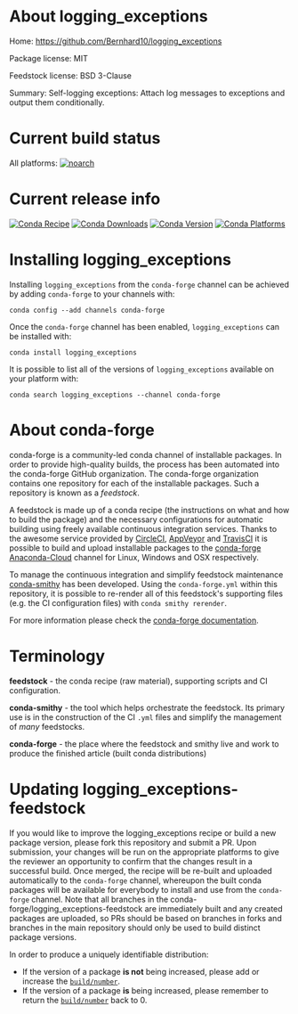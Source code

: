 About logging_exceptions
========================

Home: https://github.com/Bernhard10/logging_exceptions

Package license: MIT

Feedstock license: BSD 3-Clause

Summary: Self-logging exceptions: Attach log messages to exceptions and output them conditionally.



Current build status
====================

All platforms:
[![noarch](https://img.shields.io/circleci/project/github/conda-forge/logging_exceptions-feedstock/master.svg?label=noarch)](https://circleci.com/gh/conda-forge/logging_exceptions-feedstock)

Current release info
====================
[![Conda Recipe](https://img.shields.io/badge/recipe-logging_exceptions-green.svg)](https://anaconda.org/conda-forge/logging_exceptions)
[![Conda Downloads](https://img.shields.io/conda/dn/conda-forge/logging_exceptions.svg)](https://anaconda.org/conda-forge/logging_exceptions)
[![Conda Version](https://img.shields.io/conda/vn/conda-forge/logging_exceptions.svg)](https://anaconda.org/conda-forge/logging_exceptions)
[![Conda Platforms](https://img.shields.io/conda/pn/conda-forge/logging_exceptions.svg)](https://anaconda.org/conda-forge/logging_exceptions)

Installing logging_exceptions
=============================

Installing `logging_exceptions` from the `conda-forge` channel can be achieved by adding `conda-forge` to your channels with:

```
conda config --add channels conda-forge
```

Once the `conda-forge` channel has been enabled, `logging_exceptions` can be installed with:

```
conda install logging_exceptions
```

It is possible to list all of the versions of `logging_exceptions` available on your platform with:

```
conda search logging_exceptions --channel conda-forge
```


About conda-forge
=================

conda-forge is a community-led conda channel of installable packages.
In order to provide high-quality builds, the process has been automated into the
conda-forge GitHub organization. The conda-forge organization contains one repository
for each of the installable packages. Such a repository is known as a *feedstock*.

A feedstock is made up of a conda recipe (the instructions on what and how to build
the package) and the necessary configurations for automatic building using freely
available continuous integration services. Thanks to the awesome service provided by
[CircleCI](https://circleci.com/), [AppVeyor](http://www.appveyor.com/)
and [TravisCI](https://travis-ci.org/) it is possible to build and upload installable
packages to the [conda-forge](https://anaconda.org/conda-forge)
[Anaconda-Cloud](http://docs.anaconda.org/) channel for Linux, Windows and OSX respectively.

To manage the continuous integration and simplify feedstock maintenance
[conda-smithy](http://github.com/conda-forge/conda-smithy) has been developed.
Using the ``conda-forge.yml`` within this repository, it is possible to re-render all of
this feedstock's supporting files (e.g. the CI configuration files) with ``conda smithy rerender``.

For more information please check the [conda-forge documentation](https://conda-forge.org/docs/).

Terminology
===========

**feedstock** - the conda recipe (raw material), supporting scripts and CI configuration.

**conda-smithy** - the tool which helps orchestrate the feedstock.
                   Its primary use is in the construction of the CI ``.yml`` files
                   and simplify the management of *many* feedstocks.

**conda-forge** - the place where the feedstock and smithy live and work to
                  produce the finished article (built conda distributions)


Updating logging_exceptions-feedstock
=====================================

If you would like to improve the logging_exceptions recipe or build a new
package version, please fork this repository and submit a PR. Upon submission,
your changes will be run on the appropriate platforms to give the reviewer an
opportunity to confirm that the changes result in a successful build. Once
merged, the recipe will be re-built and uploaded automatically to the
`conda-forge` channel, whereupon the built conda packages will be available for
everybody to install and use from the `conda-forge` channel.
Note that all branches in the conda-forge/logging_exceptions-feedstock are
immediately built and any created packages are uploaded, so PRs should be based
on branches in forks and branches in the main repository should only be used to
build distinct package versions.

In order to produce a uniquely identifiable distribution:
 * If the version of a package **is not** being increased, please add or increase
   the [``build/number``](http://conda.pydata.org/docs/building/meta-yaml.html#build-number-and-string).
 * If the version of a package **is** being increased, please remember to return
   the [``build/number``](http://conda.pydata.org/docs/building/meta-yaml.html#build-number-and-string)
   back to 0.